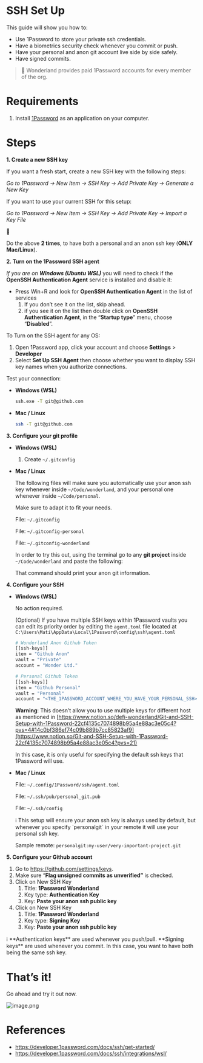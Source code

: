 # SSH Set Up

This guide will show you how to:

- Use 1Password to store your private ssh credentials.
- Have a biometrics security check whenever you commit or push.
- Have your personal and anon git account live side by side safely.
- Have signed commits.

> 📎
> Wonderland provides paid 1Password accounts for every member of the org.

# Requirements

1. Install [1Password](https://1password.com/) as an application on your computer.

# Steps

**1. Create a new SSH key**

If you want a fresh start, create a new SSH key with the following steps:

*Go to 1Password → New Item → SSH Key → Add Private Key → Generate a New Key*

If you want to use your current SSH for this setup:

*Go to 1Password → New Item → SSH Key → Add Private Key → Import a Key File*

<aside>
📌

Do the above **2 times**, to have both a personal and an anon ssh key (**ONLY Mac/Linux**).

</aside>

**2. Turn on the 1Password SSH agent**

*If you are on **Windows (Ubuntu WSL)*** you will need to check if the **OpenSSH Authentication Agent** service is installed and disable it: 

- Press Win+R and look for **OpenSSH Authentication Agent** in the list of services
    1. If you don’t see it on the list, skip ahead.
    2. if you see it on the list then double click on **OpenSSH Authentication Agent**, in the “**Startup type**” menu, choose “**Disabled**”.

To Turn on the SSH agent for any OS: 

1. Open 1Password app, click your account and choose **Settings** > **Developer**
2. Select **Set Up SSH Agent** then choose whether you want to display SSH key names when you authorize connections.

Test your connection:

- **Windows (WSL)**
    
    ```bash
    ssh.exe -T git@github.com
    ```
    
- **Mac / Linux**
    
    ```bash
    ssh -T git@github.com
    ```
    

**3. Configure your git profile**

- **Windows (WSL)**
    1. Create `~/.gitconfig`
- **Mac / Linux**
    
    The following files will make sure you automatically use your anon ssh key whenever inside `~/Code/wonderland`, and your personal one whenever inside `~/Code/personal`.
    
    Make sure to adapt it to fit your needs.
    
    File: `~/.gitconfig`
    
    File: `~/.gitconfig-personal`
    
    File: `~/.gitconfig-wonderland`
    
    In order to try this out, using the terminal go to any **git project** inside `~/Code/wonderland` and paste the following:
    
    That command should print your anon git information.
    

**4. Configure your SSH**

- **Windows (WSL)**
    
    No action required.
    
    (Optional) If you have multiple SSH keys within 1Password vaults you can edit its priority order by editing the `agent.toml` file located at `C:\Users\Mati\AppData\Local\1Password\config\ssh\agent.toml`
    
    ```bash
    # Wonderland Anon Github Token
    [[ssh-keys]]
    item = "Github Anon"
    vault = "Private"
    account = "Wonder Ltd."
    
    # Personal Github Token
    [[ssh-keys]]
    item = "Github Personal"
    vault = "Personal"
    account = "<THE_1PASSWORD_ACCOUNT_WHERE_YOU_HAVE_YOUR_PERSONAL_SSH>"
    ```
    
    **Warning**: This doesn’t allow you to use multiple keys for different host as mentioned in [https://www.notion.so/defi-wonderland/Git-and-SSH-Setup-with-1Password-22cf4135c7074898b95a4e88ac3e05c4?pvs=4#14c0bf386ef74c09b889b7cc85823af9](https://www.notion.so/Git-and-SSH-Setup-with-1Password-22cf4135c7074898b95a4e88ac3e05c4?pvs=21)
    
    In this case, it is only useful for specifying the default ssh keys that 1Password will use.
    
- **Mac / Linux**
    
    File: `~/.config/1Password/ssh/agent.toml`
    
    File: `~/.ssh/pub/personal_git.pub`
    
    File: `~/.ssh/config`
    
    <aside>
    ℹ️ This setup will ensure your anon ssh key is always used by default, but whenever you specify `personalgit` in your remote it will use your personal ssh key.
    
    Sample remote: `personalgit:my-user/very-important-project.git`
    
    </aside>
    

**5. Configure your Github account**

1. Go to https://github.com/settings/keys.
2. Make sure “**Flag unsigned commits as unverified”** is checked.
3. Click on New SSH Key
    1. Title: **1Password Wonderland**
    2. Key type: **Authentication Key**
    3. Key: **Paste your anon ssh public key**
4. Click on New SSH Key
    1. Title: **1Password Wonderland**
    2. Key type: **Signing Key**
    3. Key: **Paste your anon ssh public key**
    

<aside>
ℹ️ **Authentication keys** are used whenever you push/pull.
**Signing keys** are used whenever you commit.
In this case, you want to have both being the same ssh key.

</aside>

# That’s it!

Go ahead and try it out now.

![image.png](/img/thats-too-easy.png)

# References

- https://developer.1password.com/docs/ssh/get-started/
- https://developer.1password.com/docs/ssh/integrations/wsl/